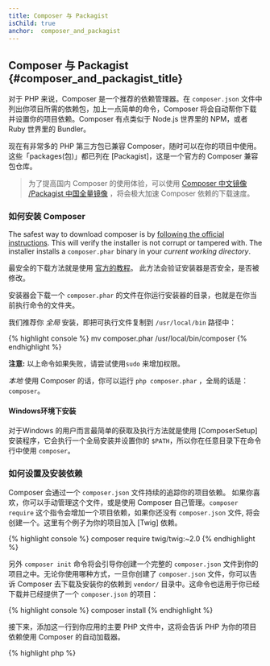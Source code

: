 ```yaml
---
title: Composer 与 Packagist
isChild: true
anchor:  composer_and_packagist
---
```


## Composer 与 Packagist {#composer_and_packagist_title}

对于 PHP 来说，Composer 是一个推荐的依赖管理器。在 `composer.json` 文件中列出你项目所需的依赖包，加上一点简单的命令，Composer 将会自动帮你下载并设置你的项目依赖。Composer 有点类似于 Node.js 世界里的 NPM，或者 Ruby 世界里的 Bundler。

现在有非常多的 PHP 第三方包已兼容 Composer，随时可以在你的项目中使用。这些「packages(包)」都已列在 [Packagist]，这是一个官方的 Composer 兼容包仓库。

> 为了提高国内 Composer 的使用体验，可以使用 [Composer 中文镜像 /Packagist 中国全量镜像](https://pkg.phpcomposer.com/) ，将会极大加速 Composer 依赖的下载速度。

### 如何安装 Composer

The safest way to download composer is by [following the official instructions](https://getcomposer.org/download/).
This will verify the installer is not corrupt or tampered with.
The installer installs a `composer.phar` binary in your _current working directory_.


最安全的下载方法就是使用 [官方的教程](https://getcomposer.org/download/)。
此方法会验证安装器是否安全，是否被修改。

安装器会下载一个 `composer.phar` 的文件在你运行安装器的目录，也就是在你当前执行命令的文件夹。

我们推荐你 *全局* 安装，即把可执行文件复制到 `/usr/local/bin` 路径中：

{% highlight console %}
mv composer.phar /usr/local/bin/composer
{% endhighlight %}

**注意:** 以上命令如果失败，请尝试使用`sudo` 来增加权限。

*本地* 使用 Composer 的话，你可以运行 `php composer.phar` ，全局的话是：`composer`。

#### Windows环境下安装

对于Windows 的用户而言最简单的获取及执行方法就是使用 [ComposerSetup] 安装程序，它会执行一个全局安装并设置你的 `$PATH`，所以你在任意目录下在命令行中使用 `composer`。

### 如何设置及安装依赖

Composer 会通过一个 `composer.json` 文件持续的追踪你的项目依赖。 如果你喜欢，你可以手动管理这个文件，或是使用 Composer 自己管理。`composer require` 这个指令会增加一个项目依赖，如果你还没有 `composer.json` 文件, 将会创建一个。这里有个例子为你的项目加入 [Twig] 依赖。

{% highlight console %}
composer require twig/twig:~2.0
{% endhighlight %}

另外 `composer init` 命令将会引导你创建一个完整的 `composer.json` 文件到你的项目之中。无论你使用哪种方式，一旦你创建了 `composer.json` 文件，你可以告诉 Composer 去下载及安装你的依赖到 `vendor/` 目录中。这命令也适用于你已经下载并已经提供了一个 `composer.json` 的项目：

{% highlight console %}
composer install
{% endhighlight %}

接下来，添加这一行到你应用的主要 PHP 文件中，这将会告诉 PHP 为你的项目依赖使用 Composer 的自动加载器。

{% highlight php %}
<?php
require 'vendor/autoload.php';
{% endhighlight %}

现在你可以使用你项目中的依赖，且它们会在需要时自动完成加载。

### 更新你的依赖

Composer 会建立一个 `composer.lock` 文件，在你第一次执行 `php composer install` 时，存放下载的每个依赖包精确的版本编号。假如你要分享你的项目给其他开发者，并且 `composer.lock` 文件也在你分享的文件之中的话。 当他们执行 `php composer.phar install` 这个命令时，他们将会得到与你一样的依赖版本。 当你要更新你的依赖时请执行 `php composer update`。请不要在部署代码的时候使用 `composer update`，只能使用 `composer install` 命令，否则你会发现你在生产环境中用的是不同的扩展包依赖版本。

当你需要灵活的定义你所需要的依赖版本时，这是最有用。 举例来说需要一个版本为 ~1.8 时，意味着 “任何大于 1.8.0 ，但小于 2.0.x-dev 的版本”。你也可以使用通配符 `*` 在 `1.8.*` 之中。现在Composer在`composer update` 时将升级你的所有依赖到你限制的最新版本。

### 更新通知

要接收关于新版本的更新通知。你可以注册 [libraries.io]，这个 web 服务可以监控你的 Github 及 BitBucket 帐号中的 `composer.json` 文件，并且当包有新更新时会发送邮件给你。

### 检查你的依赖安全问题

[Security Advisories Checker] 是一个 web 服务和一个命令行工具，二者都会仔细检查你的 `composer.lock` 文件，并且告诉你任何你需要更新的依赖。

### 处理 Composer 全局依赖

Composer 也可以处理全局依赖和他们的二进制文件。用法很直接，你所要做的就是在命令前加上`global`前缀。如果你想安装 PHPUnit 并使它全局可用，你可以运行下面的命令：

{% highlight console %}
composer global require phpunit/phpunit
{% endhighlight %}

这将会创建一个 `~/.composer` 目录存放全局依赖，要让已安装依赖的二进制命令随处可用，你需要添加 `~/.composer/vendor/bin` 目录到你的 `$PATH` 变量。

* [其他学习 Composer 相关资源][Learn about Composer]

[Packagist]: https://packagist.org/
[Twig]: https://twig.symfony.com/	
[libraries.io]: https://libraries.io/
[Security Advisories Checker]: https://security.symfony.com/
[Learn about Composer]: https://getcomposer.org/doc/00-intro.md
[ComposerSetup]: https://getcomposer.org/Composer-Setup.exe
